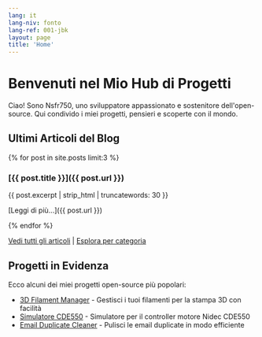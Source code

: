 ```yaml
---
lang: it
lang-niv: fonto
lang-ref: 001-jbk
layout: page
title: 'Home'
---
```


# Benvenuti nel Mio Hub di Progetti

Ciao! Sono Nsfr750, uno sviluppatore appassionato e sostenitore dell'open-source. Qui condivido i miei progetti, pensieri e scoperte con il mondo.

## Ultimi Articoli del Blog

{% for post in site.posts limit:3 %}
### [{{ post.title }}]({{ post.url }})

{{ post.excerpt | strip_html | truncatewords: 30 }}

[Leggi di più...]({{ post.url }})

{% endfor %}

[Vedi tutti gli articoli](blog) | [Esplora per categoria](categories)

## Progetti in Evidenza

Ecco alcuni dei miei progetti open-source più popolari:

- [3D Filament Manager](https://github.com/Nsfr750/3D_Filament_Manager) - Gestisci i tuoi filamenti per la stampa 3D con facilità
- [Simulatore CDE550](https://github.com/Nsfr750/CDE550-sim) - Simulatore per il controller motore Nidec CDE550
- [Email Duplicate Cleaner](https://github.com/Nsfr750/EmailDuplicateCleaner) - Pulisci le email duplicate in modo efficiente
